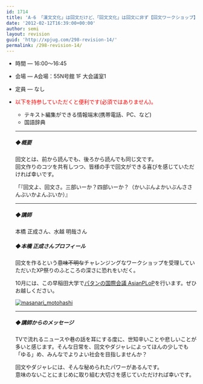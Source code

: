 ```yaml
---
id: 1714
title: 'A-6 「漢文文化」は回文だけど、「回文文化」は回文に非ず【回文ワークショップ】'
date: '2012-02-12T16:39:00+00:00'
author: semi
layout: revision
guid: 'http://xpjug.com/298-revision-14/'
permalink: /298-revision-14/
---
```


- 時間 — 16:00～16:45
- 会場 — A会場：55N号館 1F 大会議室1
- 定員 — なし

- <font color="red">以下を持参していただくと便利です(必須ではありません)。</font>
    - テキスト編集ができる情報端末(携帯電話、PC、など)
    - 国語辞典
    
    ---
    
    ##### ◆概要
    
    回文とは、前から読んでも、後ろから読んでも同じ文です。  
    回文作りのコツを共有しつつ、皆様の手で回文ができる喜びを感じていただければ幸いです。
    
    「『回文よ、回文さ。三部いーか？四部いーか？（かいぶんよかいぶんささんぶいかよんぶいか）』
    
    ---
    
    ##### ◆講師
    
    本橋 正成さん、水越 明哉さん
    
    ##### ◆本橋 正成さんプロフィール
    
    回文を作るという<del>意味不明な</del>チャレンジングなワークショップを受理していただいたXP祭りのふところの深さに恐れをいだく。
    
    10月には、この早稲田大学で[パタンの国際会議 AsianPLoP](http://patterns-wg.fuka.info.waseda.ac.jp/asianplop/japanese.html)を行います。ぜひお越しください。
    
    [![](http://xpjug.com/wp-content/uploads/2011/08/masanari_motohashi.png "masanari_motohashi")](http://xpjug.com/wp-content/uploads/2011/08/masanari_motohashi.png)
    
    ---
    
    ##### ◆講師からのメッセージ
    
    TVで流れるニュースや巷の話を耳にする度に、世知辛いことや悲しいことが多いと感じます。そんな日常を、回文やダジャレによってほんの少しでも「ゆる」め、みんなでよりよい社会を目指しませんか？
    
    回文やダジャレには、そんな秘められたパワーがあるんです。  
    意味のないことにまじめに取り組む大切さを感じていただければ幸いです。